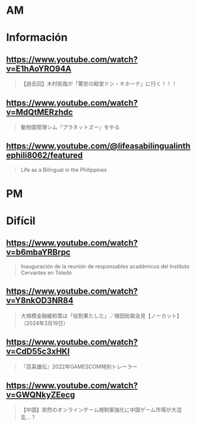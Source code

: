 # AM
# Información

## https://www.youtube.com/watch?v=E1hAoYRO94A 

> 【過去回】木村拓哉が「驚安の殿堂ドン・キホーテ」に行く！！！ 

## https://www.youtube.com/watch?v=MdQtMERzhdc

> 動物園管理シム『プラネットズー』をやる 

## https://www.youtube.com/@lifeasabilingualinthephili8062/featured

> Life as a Bilingual in the Philippines

# PM

# Difícil

## https://www.youtube.com/watch?v=b6mbaYRBrpc 

> Inauguración de la reunión de responsables académicos del Instituto Cervantes en Toledo 

## https://www.youtube.com/watch?v=Y8nkOD3NR84 

> 大規模金融緩和策は「役割果たした」／植田総裁会見【ノーカット】（2024年3月19日） 

## https://www.youtube.com/watch?v=CdD55c3xHKI

> 『百英雄伝』2022年GAMESCOM特別トレーラー 

## https://www.youtube.com/watch?v=GWQNkyZEecg 

> 【中国】突然のオンラインゲーム規制案強化に中国ゲーム市場が大混乱…？ 
